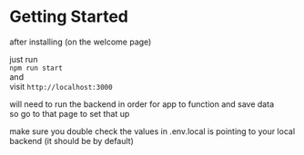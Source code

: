 # Getting Started

after installing (on the welcome page)

just run <br>
`npm run start` <br>
and <br>
visit `http://localhost:3000` <br>

will need to run the backend in order for app to function and save data <br>
so go to that page to set that up

make sure you double check the values in .env.local is pointing to your local backend (it should be by default)

